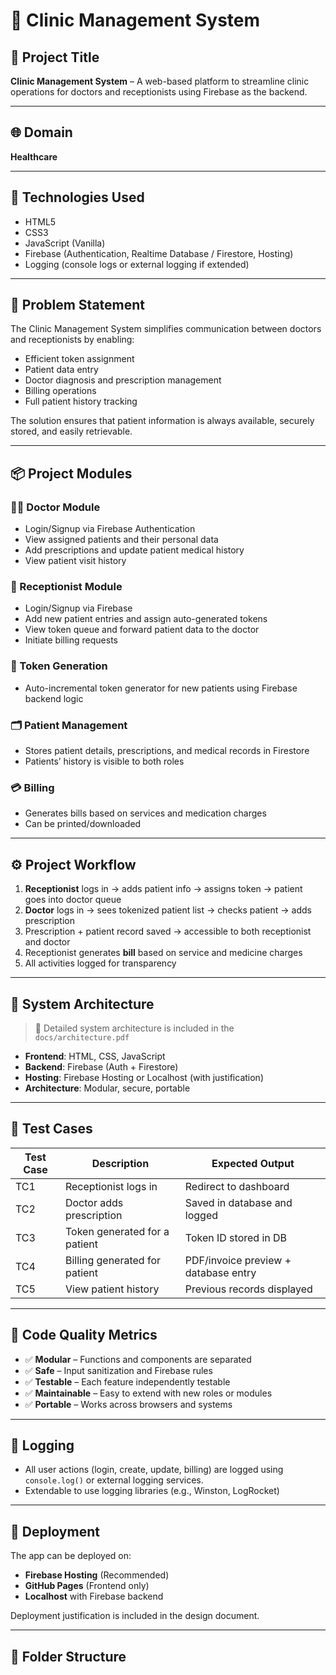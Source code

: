 # 🏥 Clinic Management System

## 📌 Project Title
**Clinic Management System** – A web-based platform to streamline clinic operations for doctors and receptionists using Firebase as the backend.

---

## 🌐 Domain
**Healthcare**

---

## 🧰 Technologies Used
- HTML5
- CSS3
- JavaScript (Vanilla)
- Firebase (Authentication, Realtime Database / Firestore, Hosting)
- Logging (console logs or external logging if extended)

---

## 🧠 Problem Statement

The Clinic Management System simplifies communication between doctors and receptionists by enabling:
- Efficient token assignment
- Patient data entry
- Doctor diagnosis and prescription management
- Billing operations
- Full patient history tracking

The solution ensures that patient information is always available, securely stored, and easily retrievable.

---

## 📦 Project Modules

### 👨‍⚕️ Doctor Module
- Login/Signup via Firebase Authentication
- View assigned patients and their personal data
- Add prescriptions and update patient medical history
- View patient visit history

### 🧾 Receptionist Module
- Login/Signup via Firebase
- Add new patient entries and assign auto-generated tokens
- View token queue and forward patient data to the doctor
- Initiate billing requests

### 📑 Token Generation
- Auto-incremental token generator for new patients using Firebase backend logic

### 🗂 Patient Management
- Stores patient details, prescriptions, and medical records in Firestore
- Patients’ history is visible to both roles

### 💳 Billing
- Generates bills based on services and medication charges
- Can be printed/downloaded

---

## ⚙️ Project Workflow

1. **Receptionist** logs in → adds patient info → assigns token → patient goes into doctor queue
2. **Doctor** logs in → sees tokenized patient list → checks patient → adds prescription
3. Prescription + patient record saved → accessible to both receptionist and doctor
4. Receptionist generates **bill** based on service and medicine charges
5. All activities logged for transparency

---

## 📐 System Architecture

> 📎 Detailed system architecture is included in the `docs/architecture.pdf`

- **Frontend**: HTML, CSS, JavaScript
- **Backend**: Firebase (Auth + Firestore)
- **Hosting**: Firebase Hosting or Localhost (with justification)
- **Architecture**: Modular, secure, portable

---

## 🧪 Test Cases

| Test Case | Description                             | Expected Output                      |
|-----------|-----------------------------------------|--------------------------------------|
| TC1       | Receptionist logs in                    | Redirect to dashboard                |
| TC2       | Doctor adds prescription                | Saved in database and logged         |
| TC3       | Token generated for a patient           | Token ID stored in DB                |
| TC4       | Billing generated for patient           | PDF/invoice preview + database entry |
| TC5       | View patient history                    | Previous records displayed           |

---

## 🧱 Code Quality Metrics

- ✅ **Modular** – Functions and components are separated
- ✅ **Safe** – Input sanitization and Firebase rules
- ✅ **Testable** – Each feature independently testable
- ✅ **Maintainable** – Easy to extend with new roles or modules
- ✅ **Portable** – Works across browsers and systems

---

## 🔐 Logging

- All user actions (login, create, update, billing) are logged using `console.log()` or external logging services.
- Extendable to use logging libraries (e.g., Winston, LogRocket)

---

## 🚀 Deployment

The app can be deployed on:

- **Firebase Hosting** (Recommended)
- **GitHub Pages** (Frontend only)
- **Localhost** with Firebase backend

Deployment justification is included in the design document.

---

## 📁 Folder Structure

